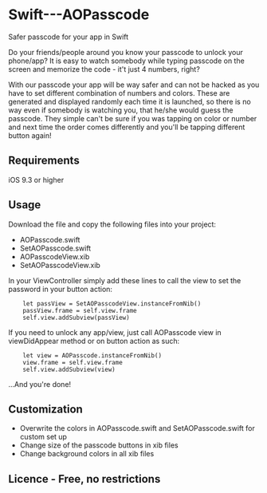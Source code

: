 # Swift---AOPasscode
Safer passcode for your app in Swift

Do your friends/people around you know your passcode to unlock your phone/app? It is easy to watch somebody while typing passcode on the screen and memorize the code - it't just 4 numbers, right?

With our passcode your app will be way safer and can not be hacked as you have to set different combination of numbers and colors. These are generated and displayed randomly each time it is launched, so there is no way even if somebody
is watching you, that he/she would guess the passcode. They simple can't be sure if you was tapping on color or number and next time the order comes differently and you'll be tapping different button again!

## Requirements 
iOS 9.3 or higher

## Usage
Download the file and copy the following files into your project:

* AOPasscode.swift
* SetAOPasscode.swift
* AOPasscodeView.xib
* SetAOPasscodeView.xib

In your ViewController simply add these lines to call the view to set the password in your button action:

        let passView = SetAOPasscodeView.instanceFromNib()
        passView.frame = self.view.frame
        self.view.addSubview(passView)

If you need to unlock any app/view, just call AOPasscode view in viewDidAppear method or on button action as such:

        let view = AOPasscode.instanceFromNib()
        view.frame = self.view.frame
        self.view.addSubview(view)

...And you're done!

## Customization

* Overwrite the colors in AOPasscode.swift and SetAOPasscode.swift for custom set up
* Change size of the passcode buttons in xib files
* Change background colors in all xib files

## Licence - Free, no restrictions
